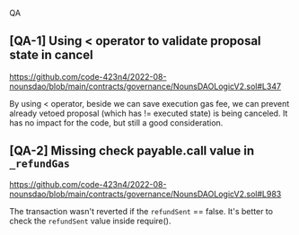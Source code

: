 QA

## [QA-1] Using < operator to validate proposal state in cancel

https://github.com/code-423n4/2022-08-nounsdao/blob/main/contracts/governance/NounsDAOLogicV2.sol#L347

By using < operator, beside we can save execution gas fee, we can prevent already vetoed proposal (which has != executed state) is being canceled. It has no impact for the code, but still a good consideration.


## [QA-2] Missing check payable.call value in `_refundGas`

https://github.com/code-423n4/2022-08-nounsdao/blob/main/contracts/governance/NounsDAOLogicV2.sol#L983

The transaction wasn't reverted if the `refundSent` == false. It's better to check the `refundSent` value inside require().


